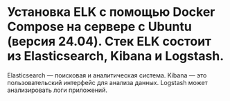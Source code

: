 # Установка ELK с помощью Docker Compose на сервере с Ubuntu (версия 24.04). Стек ELK состоит из Elasticsearch, Kibana и Logstash.

Elasticsearch — поисковая и аналитическая система.
Kibana — это пользовательский интерфейс для анализа данных.
Logstash может анализировать логи приложений.

